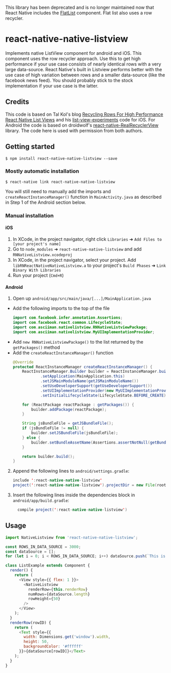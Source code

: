 
This library has been deprecated and is no longer maintained now that React Native includes the [FlatList](https://facebook.github.io/react-native/docs/flatlist.html) component.  Flat list also uses a row recycler.

# react-native-native-listview

Implements native ListView component for android and iOS.  This component uses the row recycler approach.  Use this to get high performance if your use case consists of nearly identical rows with a very large data-source.  React Native's built in Listview performs better with the use case of high variation between rows and a smaller data-source (like the facebook news feed).  You should probably stick to the stock implementation if your use case is the latter.

## Credits

This code is based on Tal Kol's blog [Recycling Rows For High Performance React Native List Views](https://medium.com/@talkol/recycling-rows-for-high-performance-react-native-list-views-628fd0363861#.er0u0orbx) and his [list-view-experiments](https://github.com/wix/list-view-experiments) code for iOS.  For Android the code is based on droidwolf's [react-native-RealRecyclerView](https://github.com/droidwolf/react-native-RealRecyclerView) library.  The code here is used with permission from both authors.

## Getting started

`$ npm install react-native-native-listview --save`

### Mostly automatic installation

`$ react-native link react-native-native-listview`

You will still need to manually add the imports and `createReactInstanceManager()` function in `MainActivity.java` as described in Step 1 of the Android section below.

### Manual installation


#### iOS

1. In XCode, in the project navigator, right click `Libraries` ➜ `Add Files to [your project's name]`
2. Go to `node_modules` ➜ `react-native-native-listview` and add `RNNativeListview.xcodeproj`
3. In XCode, in the project navigator, select your project. Add `libRNReactNativeNativeListview.a` to your project's `Build Phases` ➜ `Link Binary With Libraries`
4. Run your project (`Cmd+R`)

#### Android

1. Open up `android/app/src/main/java/[...]/MainApplication.java`
  - Add the following imports to the top of the file
    ```java
    import com.facebook.infer.annotation.Assertions;
    import com.facebook.react.common.LifecycleState;
    import com.asciiman.nativelistview.RNNativeListviewPackage;
    import com.asciiman.nativelistview.MyUIImplementationProvider;
    ```
  - Add `new RNNativeListviewPackage()` to the list returned by the `getPackages()` method
  - Add the `createReactInstanceManager()` function
    ```java
    @Override
    protected ReactInstanceManager createReactInstanceManager() {
        ReactInstanceManager.Builder builder = ReactInstanceManager.builder()
                .setApplication(MainApplication.this)
                .setJSMainModuleName(getJSMainModuleName())
                .setUseDeveloperSupport(getUseDeveloperSupport())
                .setUIImplementationProvider(new MyUIImplementationProvider())
                .setInitialLifecycleState(LifecycleState.BEFORE_CREATE);

        for (ReactPackage reactPackage : getPackages()) {
            builder.addPackage(reactPackage);
        }

        String jsBundleFile = getJSBundleFile();
        if (jsBundleFile != null) {
            builder.setJSBundleFile(jsBundleFile);
        } else {
            builder.setBundleAssetName(Assertions.assertNotNull(getBundleAssetName()));
        }

        return builder.build();
    }
    ```
2. Append the following lines to `android/settings.gradle`:
  	```java
  	include ':react-native-native-listview'
  	project(':react-native-native-listview').projectDir = new File(rootProject.projectDir, 	'../node_modules/react-native-native-listview/android')
  	```
3. Insert the following lines inside the dependencies block in `android/app/build.gradle`:
  	```java
      compile project(':react-native-native-listview')
  	```

## Usage
```javascript
import NativeListview from 'react-native-native-listview';

const ROWS_IN_DATA_SOURCE = 3000;
const dataSource = [];
for (let i = 0; i < ROWS_IN_DATA_SOURCE; i++) dataSource.push(`This is row # ${i + 1}`);

class ListExample extends Component {
  render() {
    return (
      <View style={{ flex: 1 }}>
        <NativeListview
          renderRow={this.renderRow}
          numRows={dataSource.length}
          rowHeight={50}
        />
      </View>
    );
  }
  renderRow(rowID) {
    return (
      <Text style={{
        width: Dimensions.get('window').width,
        height: 50,
        backgroundColor: '#ffffff'
      }}>{dataSource[rowID]}</Text>
    );
  }
}
```
